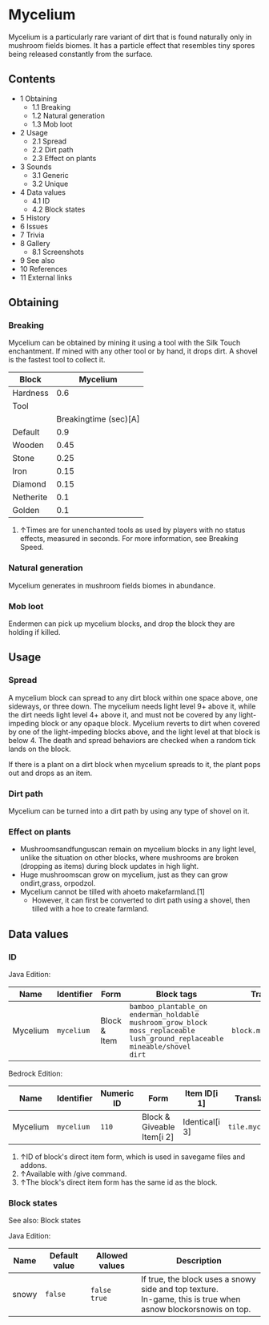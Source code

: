 # Mycelium
Mycelium is a particularly rare variant of dirt that is found naturally only in mushroom fields biomes. It has a particle effect that resembles tiny spores being released constantly from the surface.

## Contents
- 1 Obtaining
	- 1.1 Breaking
	- 1.2 Natural generation
	- 1.3 Mob loot
- 2 Usage
	- 2.1 Spread
	- 2.2 Dirt path
	- 2.3 Effect on plants
- 3 Sounds
	- 3.1 Generic
	- 3.2 Unique
- 4 Data values
	- 4.1 ID
	- 4.2 Block states
- 5 History
- 6 Issues
- 7 Trivia
- 8 Gallery
	- 8.1 Screenshots
- 9 See also
- 10 References
- 11 External links

## Obtaining
### Breaking
Mycelium can be obtained by mining it using a tool with the Silk Touch enchantment. If mined with any other tool or by hand, it drops dirt. A shovel is the fastest tool to collect it.

| Block     | Mycelium              |
|-----------|-----------------------|
| Hardness  | 0.6                   |
| Tool      |                       |
|           | Breakingtime (sec)[A] |
| Default   | 0.9                   |
| Wooden    | 0.45                  |
| Stone     | 0.25                  |
| Iron      | 0.15                  |
| Diamond   | 0.15                  |
| Netherite | 0.1                   |
| Golden    | 0.1                   |

1. ↑Times are for unenchanted tools as used by players with no status effects, measured in seconds. For more information, see Breaking Speed.

### Natural generation
Mycelium generates in mushroom fields biomes in abundance.


### Mob loot
Endermen can pick up mycelium blocks, and drop the block they are holding if killed.

## Usage
### Spread
A mycelium block can spread to any dirt block within one space above, one sideways, or three down. The mycelium needs light level 9+ above it, while the dirt needs light level 4+ above it, and must not be covered by any light-impeding block or any opaque block. Mycelium reverts to dirt when covered by one of the light-impeding blocks above, and the light level at that block is below 4. The death and spread behaviors are checked when a random tick lands on the block.

If there is a plant on a dirt block when mycelium spreads to it, the plant pops out and drops as an item.

### Dirt path
Mycelium can be turned into a dirt path by using any type of shovel on it.

### Effect on plants
- Mushroomsandfunguscan remain on mycelium blocks in any light level, unlike the situation on other blocks, where mushrooms are broken (dropping as items) during block updates in high light.
- Huge mushroomscan grow on mycelium, just as they can grow ondirt,grass, orpodzol.
- Mycelium cannot be tilled with ahoeto makefarmland.[1]
	- However, it can first be converted to dirt path using a shovel, then tilled with a hoe to create farmland.

## Data values
### ID
Java Edition:

| Name     | Identifier | Form         | Block tags                                                                                                                                                    | Translation key            |
|----------|------------|--------------|---------------------------------------------------------------------------------------------------------------------------------------------------------------|----------------------------|
| Mycelium | `mycelium` | Block & Item | `bamboo_plantable_on`<br/>`enderman_holdable`<br/>`mushroom_grow_block`<br/>`moss_replaceable`<br/>`lush_ground_replaceable`<br/>`mineable/shovel`<br/>`dirt` | `block.minecraft.mycelium` |

Bedrock Edition:

| Name     | Identifier | Numeric ID | Form                       | Item ID[i 1]   | Translation key      |
|----------|------------|------------|----------------------------|----------------|----------------------|
| Mycelium | `mycelium` | `110`      | Block & Giveable Item[i 2] | Identical[i 3] | `tile.mycelium.name` |

1. ↑ID of block's direct item form, which is used in savegame files and addons.
2. ↑Available with /give command.
3. ↑The block's direct item form has the same id as the block.

### Block states
See also: Block states

Java Edition:

| Name  | Default value | Allowed values     | Description                                                                                                      |
|-------|---------------|--------------------|------------------------------------------------------------------------------------------------------------------|
| snowy | `false`       | `false`<br/>`true` | If true, the block uses a snowy side and top texture.<br/>In-game, this is true when asnow blockorsnowis on top. |


